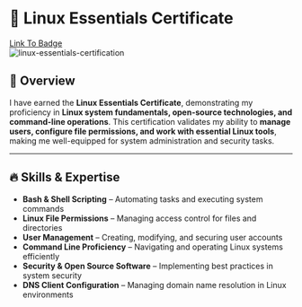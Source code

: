 # 🐧 Linux Essentials Certificate  
[Link To Badge](https://www.credly.com/badges/f1a2abde-bed5-417b-b3e5-59c19f524568/public_url)  
![linux-essentials-certification](https://github.com/user-attachments/assets/ef227ce2-e1a1-472e-bd53-d4d83e3a99fc)


## 🚀 Overview  
I have earned the **Linux Essentials Certificate**, demonstrating my proficiency in **Linux system fundamentals, open-source technologies, and command-line operations**. This certification validates my ability to **manage users, configure file permissions, and work with essential Linux tools**, making me well-equipped for system administration and security tasks.  

---

## 🔥 Skills & Expertise  

- **Bash & Shell Scripting** – Automating tasks and executing system commands  
- **Linux File Permissions** – Managing access control for files and directories  
- **User Management** – Creating, modifying, and securing user accounts  
- **Command Line Proficiency** – Navigating and operating Linux systems efficiently  
- **Security & Open Source Software** – Implementing best practices in system security  
- **DNS Client Configuration** – Managing domain name resolution in Linux environments  

